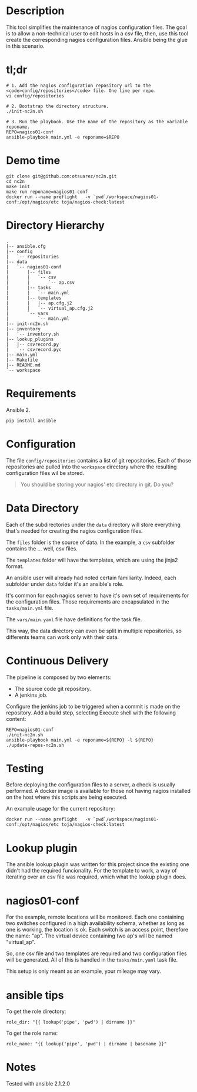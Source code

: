 # Description 

This tool simplifies the maintenance of nagios configuration files. The goal is to allow a non-technical user to edit hosts in a csv file, then, use this tool create the corresponding nagios configuration files. Ansible being the glue in this scenario.

# tl;dr

```
# 1. Add the nagios configuration repository url to the <code>config/repositories</code> file. One line per repo.
vi config/repositories

# 2. Bootstrap the directory structure.
./init-nc2n.sh

# 3. Run the playbook. Use the name of the repository as the variable reponame.
REPO=nagios01-conf
ansible-playbook main.yml -e reponame=$REPO
```

# Demo time

```
git clone git@github.com:otsuarez/nc2n.git 
cd nc2n 
make init 
make run reponame=nagios01-conf 
docker run --name preflight   -v `pwd`/workspace/nagios01-conf:/opt/nagios/etc toja/nagios-check:latest
```

# Directory Hierarchy

```
.
|-- ansible.cfg
|-- config
|   `-- repositories
|-- data
|   `-- nagios01-conf
|       |-- files
|       |   `-- csv
|       |       `-- ap.csv
|       |-- tasks
|       |   `-- main.yml
|       |-- templates
|       |   |-- ap.cfg.j2
|       |   `-- virtual_ap.cfg.j2
|       `-- vars
|           `-- main.yml
|-- init-nc2n.sh
|-- inventory
|   `-- inventory.sh
|-- lookup_plugins
|   |-- csvrecord.py
|   `-- csvrecord.pyc
|-- main.yml
|-- Makefile
|-- README.md
`-- workspace
```


# Requirements

Ansible 2.

```
pip install ansible
```

# Configuration

The file <code>config/repositories</code> contains a list of git repositories. Each of those repositories are pulled into the <code>workspace</code> directory where the resulting configuration files wil be stored. 

> You should be storing your nagios' etc directory in git. Do you?

# Data Directory

Each of the subdirectories under the <code>data</code> directory will store everything that's needed for creating the nagios configuration files.

The <code>files</code> folder is the source of data. In the example, a <code>csv</code> subfolder contains the ... well, csv files.

The <code>templates</code> folder will have the templates, which are using the jinja2 format.

An ansible user will already had noted certain familiarity. Indeed, each subfolder under <code>data</code> folder it's an ansible's role. 

It's common for each nagios server to have it's own set of requirements for the configuration files. Those requirements are encapsulated in the <code>tasks/main.yml</code> file.

The <code>vars/main.yaml</code> file have definitions for the task file.

This way, the data directory can even be split in multiple repositories, so differents teams can work only with their data.


# Continuous Delivery

The pipeline is composed by two elements:

* The source code git repository.
* A jenkins job.

Configure the jenkins job to be triggered when a commit is made on the repository. Add a build step, selecting Execute shell with the following content:

```
REPO=nagios01-conf
./init-nc2n.sh
ansible-playbook main.yml -e reponame=${REPO} -l ${REPO}
./update-repos-nc2n.sh
```

# Testing

Before deploying the configuration files to a server, a check is usually performed. A docker image is available for those not having nagios installed on the host where this scripts are being executed.

An example usage for the current repository:

```
docker run --name preflight   -v `pwd`/workspace/nagios01-conf:/opt/nagios/etc toja/nagios-check:latest
```

# Lookup plugin

The ansible lookup plugin was written for this project since the existing one didn't had the required funcionality. For the template to work, a way of iterating over an csv file was required, which what the lookup plugin does.

# nagios01-conf

For the example, remote locations will be monitored. Each one containing two switches configured in a high availability schema, whether as long as one is working, the location is ok. Each switch is an access point, therefore the name: "ap". The virtual device containing two ap's will be named "virtual_ap".

So, one csv file and two templates are required and two configuration files will be generated. All of this is handled in the <code>tasks/main.yaml</code> task file.

This setup is only meant as an example, your mileage may vary.

# ansible tips

To get the role directory:

```
role_dir: "{{ lookup('pipe', 'pwd') | dirname }}"
```

To get the role name:

```
role_name: "{{ lookup('pipe', 'pwd') | dirname | basename }}"
```

# Notes

Tested with ansible 2.1.2.0
